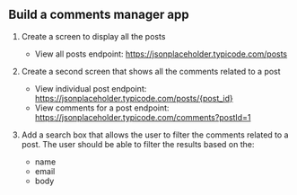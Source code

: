 ## Build a comments manager app

1. Create a screen to display all the posts
    - View all posts endpoint: https://jsonplaceholder.typicode.com/posts

2. Create a second screen that shows all the comments related to a post
    - View individual post endpoint: https://jsonplaceholder.typicode.com/posts/{post_id}
    - View comments for a post endpoint: https://jsonplaceholder.typicode.com/comments?postId=1

3. Add a search box that allows the user to filter the comments related to a post. The user should be able to filter the results based on the: 
    - name 
    - email 
    - body 
